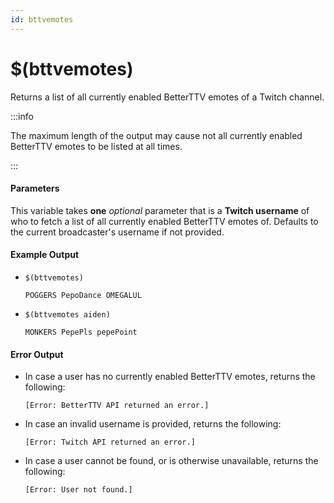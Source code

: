 ```yaml
---
id: bttvemotes
---
```


# $(bttvemotes)

Returns a list of all currently enabled BetterTTV emotes of a Twitch channel.

:::info

The maximum length of the output may cause not all currently enabled BetterTTV emotes to be listed at all times.

:::

#### Parameters

This variable takes **one** *optional* parameter that is a **Twitch username** of who to fetch a list of all currently enabled BetterTTV emotes of. Defaults to the current broadcaster's username if not provided.

#### Example Output

* `$(bttvemotes)`

    ```
    POGGERS PepoDance OMEGALUL
    ```

* `$(bttvemotes aiden)`

    ```
    MONKERS PepePls pepePoint
    ```

#### Error Output

* In case a user has no currently enabled BetterTTV emotes, returns the following:

    ```
    [Error: BetterTTV API returned an error.]
    ```

* In case an invalid username is provided, returns the following:

    ```
    [Error: Twitch API returned an error.]
    ```

* In case a user cannot be found, or is otherwise unavailable, returns the following:

    ```
    [Error: User not found.]
    ```

